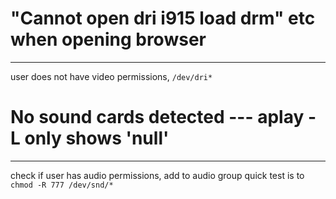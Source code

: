 # "Cannot open dri i915 load drm" etc when opening browser
-----------------------------------------------------------
user does not have video permissions, `/dev/dri*`

# No sound cards detected --- aplay -L only shows 'null'
------------------------------------------------------
check if user has audio permissions, add to audio group
quick test is to `chmod -R 777 /dev/snd/*`

